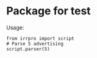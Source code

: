 # Package for test

Usage:

    from irrpro import script
    # Parse 5 advertising
    script.parser(5)